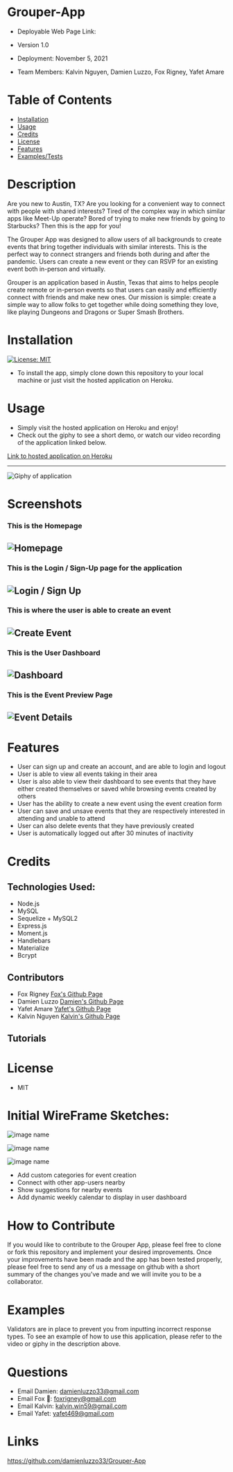 # Grouper-App

* Deployable Web Page Link: 

* Version 1.0

* Deployment: November 5, 2021

*  Team Members: Kalvin Nguyen, Damien Luzzo, Fox Rigney, Yafet Amare

# Table of Contents

- [Installation](#installation)
- [Usage](#usage)
- [Credits](#credits)
- [License](#license)
- [Features](#features)
- [Examples/Tests](#examples)

# Description

Are you new to Austin, TX? Are you looking for a convenient way to connect with people with shared interests? Tired of the complex way in which similar apps like Meet-Up operate? Bored of trying to make new friends by going to Starbucks? Then this is the app for you! 

The Grouper App was designed to allow users of all backgrounds to create events that bring together individuals with similar interests. This is the perfect way to connect strangers and friends both during and after the pandemic. Users can create a new event or they can RSVP for an existing event both in-person and virtually. 

Grouper is an application based in Austin, Texas that aims to helps people create remote or in-person events so that users can easily and efficiently connect with friends and make new ones. Our mission is simple: create a simple way to allow folks to get together while doing something they love, like playing Dungeons and Dragons or Super Smash Brothers.

# Installation

[![License: MIT](https://img.shields.io/badge/License-MIT-yellow.svg)](https://opensource.org/licenses/MIT)

- To install the app, simply clone down this repository to your local machine or just visit the hosted application on Heroku.

# Usage

- Simply visit the hosted application on Heroku and enjoy!
- Check out the giphy to see a short demo, or watch our video recording of the application linked below.

[Link to hosted application on Heroku]()

---

![Giphy of application](./public/image/Screenshots/project_2_giphy.gif)

# Screenshots

### This is the Homepage

![Homepage](./public/image/Screenshots/screenshot2.png)
---
### This is the Login / Sign-Up page for the application
![Login / Sign Up](./public/image/Screenshots/screenshot1.png)
---
### This is where the user is able to create an event
![Create Event](./public/image/Screenshots/screenshot4.png)
---
### This is the User Dashboard
![Dashboard](./public/image/Screenshots/screenshot5.png)
---
### This is the Event Preview Page
![Event Details](./public/image/Screenshots/screenshot3.png)
---

# Features
* User can sign up and create an account, and are able to login and logout
* User is able to view all events taking in their area
* User is also able to view their dashboard to see events that they have either created themselves or saved while browsing events created by others
* User has the ability to create a new event using the event creation form
* User can save and unsave events that they are respectively interested in attending and unable to attend
* User can also delete events that they have previously created
* User is automatically logged out after 30 minutes of inactivity

# Credits

## Technologies Used: 
 - Node.js
 - MySQL
 - Sequelize + MySQL2
 - Express.js
 - Moment.js
 - Handlebars
 - Materialize
 - Bcrypt

 ## Contributors
- Fox Rigney [Fox's Github Page](https://github.com/foxrigney)
- Damien Luzzo [Damien's Github Page](https://github.com/damienluzzo33)
- Yafet Amare [Yafet's Github Page](https://github.com/YAFETAMARE)
- Kalvin Nguyen [Kalvin's Github Page](https://github.com/KalvinN361)

## Tutorials

# License

* MIT

# Initial WireFrame Sketches:

![image name](./public/images/wireframe.png)

![image name](./public/images/user_login.png)

![image name](./public/images/event_create_screenshot.png)

* Add custom categories for event creation
* Connect with other app-users nearby
* Show suggestions for nearby events
* Add dynamic weekly calendar to display in user dashboard

# How to Contribute

If you would like to contribute to the Grouper App, please feel free to clone or fork this repository and implement your desired improvements. Once your improvements have been made and the app has been tested properly, please feel free to send any of us a message on github with a short summary of the changes you've made and we will invite you to be a collaborator.

# Examples

Validators are in place to prevent you from inputting incorrect response types. To see an example of how to use this application, please refer to the video or giphy in the description above.

# Questions

* Email Damien: [damienluzzo33@gmail.com](mailto:damienluzzo33@gmail.com)
* Email Fox 🦊: [foxrigney@gmail.com](mailto:foxrigney@gmail.com)
* Email Kalvin: [kalvin.win59@gmail.com](mailto:kalvin.win59@gmail.com)
* Email Yafet: [yafet469@gmail.com](mailto:yafet469@gmail.com)

# Links 
https://github.com/damienluzzo33/Grouper-App
